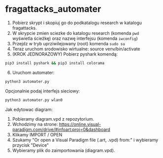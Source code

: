 # fragattacks_automater

1. Pobierz skrypt i skopiuj go do podkatalogu research w katalogu fragattacks.
2. W skrypcie zmien sciezke do katalogu research (komenda `pwd` wyświetla ścieżkę) oraz nazwę interfejsu (komenda `iwconfig`)
3. Przejdz w tryb uprziwilejowany (root) komenda `sudo su`
4. Teraz uruchom srodowisko wirtualne: source venv/bin/activate
5. (KROK JEDNORAZOWY) Pobierz pyshark komendą: 
```sh
pip3 install pyshark && pip3 install colorama
```
6. Uruchom automater: 
```py
python3 automater.py
```
Opcjonalnie podaj interfejs sieciowy:
```py
python3 automater.py wlan0
```

Jak edytowac diagram:
1. Pobieramy diagram.vpd z repozytorium.
2. Wchodzimy na strone: https://online.visual-paradigm.com/drive/#infoart:proj=0&dashboard
3. Klikamy IMPORT / OPEN
4. Szukamy "Or open a Visual Paradigm file (.art, .vpd) from:" i wybieramy przycisk "Device"
5. Wybieramy plik do zaimportowania (diagram.vpd).
